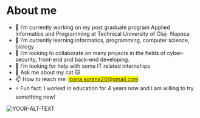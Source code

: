 # About me

- 🔭 I’m currently working on my post graduate program Applied Informatics and Programming at Technical University of Cluj- Napoca
- 🌱 I’m currently learning informatics, programming, computer science, biology
- 👯 I’m looking to collaborate on many projects in the fields of cyber-security, front-end and back-end developing.
- 🤔 I’m looking for help with some IT related internships
- 💬 Ask me about my cat 🐱
- 📫 How to reach me: <mark>ioana.sorana20@gmail.com</mark>
- ⚡ Fun fact: I worked in education for 4 years now and I am willing to try something new!



<picture>
 <source media="(prefers-color-scheme: dark)" srcset="https://variety.com/wp-content/uploads/2022/06/preview.jpg?w=1000&h=667&crop=1">
 <source media="(prefers-color-scheme: light)" srcset="">
 <img alt="YOUR-ALT-TEXT" src="YOUR-DEFAULT-IMAGE">
</picture>



